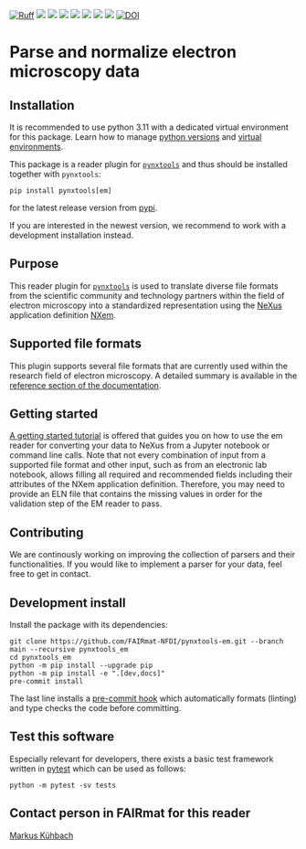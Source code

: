 [![Ruff](https://img.shields.io/endpoint?url=https://raw.githubusercontent.com/astral-sh/ruff/main/assets/badge/v2.json)](https://github.com/astral-sh/ruff)
![](https://github.com/FAIRmat-NFDI/pynxtools-em/actions/workflows/pytest.yml/badge.svg)
![](https://github.com/FAIRmat-NFDI/pynxtools-em/actions/workflows/pylint.yml/badge.svg)
![](https://github.com/FAIRmat-NFDI/pynxtools-em/actions/workflows/publish.yml/badge.svg)
![](https://img.shields.io/pypi/pyversions/pynxtools-em)
![](https://img.shields.io/pypi/l/pynxtools-em)
![](https://img.shields.io/pypi/v/pynxtools-em)
![](https://coveralls.io/repos/github/FAIRmat-NFDI/pynxtools-em/badge.svg?branch=main)
[![DOI](https://zenodo.org/badge/773960253.svg)](https://zenodo.org/badge/latestdoi/773960253)

# Parse and normalize electron microscopy data

## Installation
It is recommended to use python 3.11 with a dedicated virtual environment for this package.
Learn how to manage [python versions](https://github.com/pyenv/pyenv) and
[virtual environments](https://realpython.com/python-virtual-environments-a-primer/).

This package is a reader plugin for [`pynxtools`](https://github.com/FAIRmat-NFDI/pynxtools) and thus should be installed together with `pynxtools`:
```shell
pip install pynxtools[em]
```

for the latest release version from [pypi](https://pypi.org/project/pynxtools-em/).

If you are interested in the newest version, we recommend to work with a development installation instead.

## Purpose
This reader plugin for [`pynxtools`](https://github.com/FAIRmat-NFDI/pynxtools) is used to translate diverse file formats from the scientific community and technology partners
within the field of electron microscopy into a standardized representation using the [NeXus](https://www.nexusformat.org/) application definition [NXem](https://fairmat-nfdi.github.io/nexus_definitions/classes/contributed_definitions/NXem.html#nxem).

## Supported file formats
This plugin supports several file formats that are currently used within the research field of electron microscopy.
A detailed summary is available in the [reference section of the documentation](https://fairmat-nfdi.github.io/pynxtools-em).

## Getting started
[A getting started tutorial](https://github.com/FAIRmat-NFDI/pynxtools-em/tree/main/examples) is offered that guides you
on how to use the em reader for converting your data to NeXus from a Jupyter notebook or command line calls. Note that not every combination of input from a supported file format and other input, such as from an electronic lab notebook, allows filling all required and recommended fields including their attributes of the NXem
application definition. Therefore, you may need to provide an ELN file that contains the missing values in order for the
validation step of the EM reader to pass.

## Contributing
We are continously working on improving the collection of parsers and their functionalities.
If you would like to implement a parser for your data, feel free to get in contact.

## Development install
Install the package with its dependencies:

```shell
git clone https://github.com/FAIRmat-NFDI/pynxtools-em.git --branch main --recursive pynxtools_em
cd pynxtools_em
python -m pip install --upgrade pip
python -m pip install -e ".[dev,docs]"
pre-commit install
```

The last line installs a [pre-commit hook](https://pre-commit.com/#intro) which
automatically formats (linting) and type checks the code before committing.

## Test this software
Especially relevant for developers, there exists a basic test framework written in
[pytest](https://docs.pytest.org/en/stable/) which can be used as follows:

```shell
python -m pytest -sv tests
```

## Contact person in FAIRmat for this reader
[Markus Kühbach](https://www.fairmat-nfdi.eu/fairmat/about-fairmat/team-fairmat)
